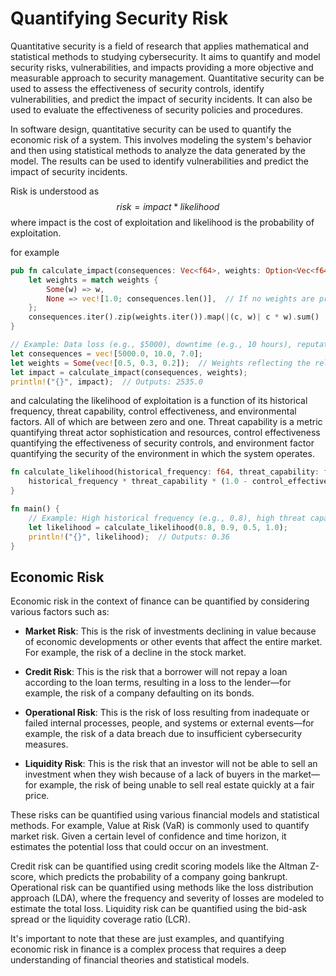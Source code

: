 # Quantifying Security Risk

Quantitative security is a field of research that applies mathematical and statistical methods to studying cybersecurity. It aims to quantify and model security risks, vulnerabilities, and impacts providing a more objective and measurable approach to security management. Quantitative security can be used to assess the effectiveness of security controls, identify vulnerabilities, and predict the impact of security incidents. It can also be used to evaluate the effectiveness of security policies and procedures.

In software design, quantitative security can be used to quantify the economic risk of a system. This involves modeling the system's behavior and then using statistical methods to analyze the data generated by the model. The results can be used to identify vulnerabilities and predict the impact of security incidents.

Risk is understood as
$$
risk = impact * likelihood
$$
where impact is the cost of exploitation and likelihood is the probability of exploitation.

for example
```rust ignore
pub fn calculate_impact(consequences: Vec<f64>, weights: Option<Vec<f64>>) -> f64 {
    let weights = match weights {
        Some(w) => w,
        None => vec![1.0; consequences.len()],  // If no weights are provided, assume equal importance
    };
    consequences.iter().zip(weights.iter()).map(|(c, w)| c * w).sum()
}

// Example: Data loss (e.g., $5000), downtime (e.g., 10 hours), reputational damage (e.g., 7 on a scale of 10)
let consequences = vec![5000.0, 10.0, 7.0];
let weights = Some(vec![0.5, 0.3, 0.2]);  // Weights reflecting the relative importance of each consequence
let impact = calculate_impact(consequences, weights);
println!("{}", impact);  // Outputs: 2535.0
```

and calculating the likelihood of exploitation is a function of its historical frequency, threat capability, control effectiveness, and environmental factors. All of which are between zero and one. Threat capability is a metric quantifying threat actor sophistication and resources, control effectiveness quantifying the effectiveness of security controls, and environment factor quantifying the security of the environment in which the system operates.

```rust ignore
fn calculate_likelihood(historical_frequency: f64, threat_capability: f64, control_effectiveness: f64, environment_factor: f64) -> f64 {
    historical_frequency * threat_capability * (1.0 - control_effectiveness) * environment_factor
}

fn main() {
    // Example: High historical frequency (e.g., 0.8), high threat capability (e.g., 0.9), medium control effectiveness (e.g., 0.5), high environment factor (e.g., 1.0)
    let likelihood = calculate_likelihood(0.8, 0.9, 0.5, 1.0);
    println!("{}", likelihood);  // Outputs: 0.36
}
```

## Economic Risk

Economic risk in the context of finance can be quantified by considering various factors such as:

- **Market Risk**: This is the risk of investments declining in value because of economic developments or other events that affect the entire market. For example, the risk of a decline in the stock market.

- **Credit Risk**: This is the risk that a borrower will not repay a loan according to the loan terms, resulting in a loss to the lender—for example, the risk of a company defaulting on its bonds.

- **Operational Risk**: This is the risk of loss resulting from inadequate or failed internal processes, people, and systems or external events—for example, the risk of a data breach due to insufficient cybersecurity measures.

- **Liquidity Risk**: This is the risk that an investor will not be able to sell an investment when they wish because of a lack of buyers in the market—for example, the risk of being unable to sell real estate quickly at a fair price.

These risks can be quantified using various financial models and statistical methods. For example, Value at Risk (VaR) is commonly used to quantify market risk. Given a certain level of confidence and time horizon, it estimates the potential loss that could occur on an investment.

Credit risk can be quantified using credit scoring models like the Altman Z-score, which predicts the probability of a company going bankrupt. Operational risk can be quantified using methods like the loss distribution approach (LDA), where the frequency and severity of losses are modeled to estimate the total loss. Liquidity risk can be quantified using the bid-ask spread or the liquidity coverage ratio (LCR).

It's important to note that these are just examples, and quantifying economic risk in finance is a complex process that requires a deep understanding of financial theories and statistical models.

